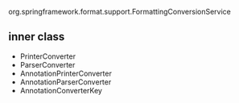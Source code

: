org.springframework.format.support.FormattingConversionService

## inner class
- PrinterConverter
- ParserConverter
- AnnotationPrinterConverter
- AnnotationParserConverter
- AnnotationConverterKey